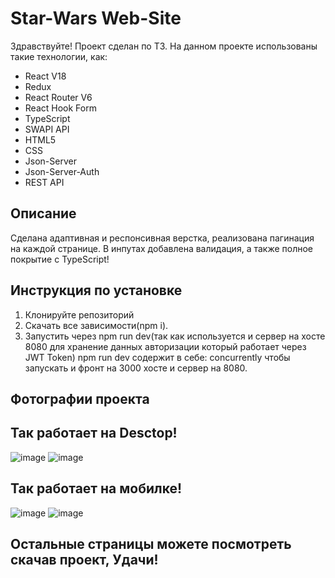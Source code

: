 # Star-Wars Web-Site

Здравствуйте! Проект сделан по ТЗ. На данном проекте использованы такие технологии, как:
- React V18
- Redux
- React Router V6
- React Hook Form
- TypeScript
- SWAPI API
- HTML5
- CSS
- Json-Server
- Json-Server-Auth
- REST API

## Описание
Сделана адаптивная и респонсивная верстка, реализована пагинация на каждой странице. В инпутах добавлена валидация, а также полное покрытие с TypeScript!

## Инструкция по установке

1. Клонируйте репозиторий
2. Скачать все зависимости(npm i).
3. Запустить через npm run dev(так как используется и сервер на хосте 8080 для хранение данных авторизации который работает через JWT Token)
   npm run dev содержит в себе: concurrently чтобы запускать и фронт на 3000 хосте и сервер на 8080.

## Фотографии проекта
## Так работает на Desctop!
![image](https://github.com/user-attachments/assets/57299247-b317-490d-9f35-97c2150a8f37)
![image](https://github.com/user-attachments/assets/9eaab4e6-e823-41c3-a86e-5581c404f975)

## Так работает на мобилке!
![image](https://github.com/user-attachments/assets/cda76d92-5a19-45e6-8c86-23df32c5f922)
![image](https://github.com/user-attachments/assets/9b436114-be66-49b9-9567-c17ad9d1f976)

## Остальные страницы можете посмотреть скачав проект, Удачи!




